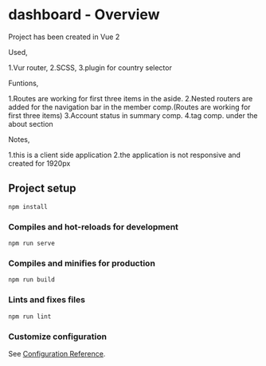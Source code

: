 # dashboard - Overview

Project has been created in Vue 2

Used,

1.Vur router,
2.SCSS,
3.plugin for country selector

Funtions,

1.Routes are working for first three items in the aside.
2.Nested routers are added for the navigation bar in the member comp.(Routes are working for first three items)
3.Account status in summary comp.
4.tag comp. under the about section

Notes,

1.this is a client side application
2.the application is not responsive and created for 1920px

## Project setup
```
npm install
```

### Compiles and hot-reloads for development
```
npm run serve
```

### Compiles and minifies for production
```
npm run build
```

### Lints and fixes files
```
npm run lint
```

### Customize configuration
See [Configuration Reference](https://cli.vuejs.org/config/).
